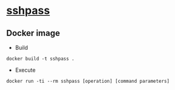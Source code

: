 # [sshpass](https://linux.die.net/man/1/sshpass)

## Docker image

+ Build

```
docker build -t sshpass .
```

+ Execute

```
docker run -ti --rm sshpass [operation] [command parameters]
```
